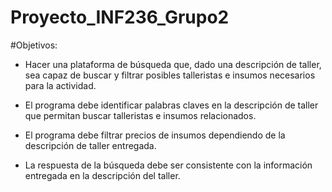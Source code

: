 # Proyecto_INF236_Grupo2
#Objetivos:
- Hacer una plataforma de búsqueda que, dado una descripción de taller, sea capaz de buscar y filtrar posibles talleristas e insumos necesarios para la actividad.

- El programa debe identificar palabras claves en la descripción de taller que permitan buscar talleristas e insumos relacionados.
  
- El programa debe filtrar precios de insumos dependiendo de la descripción de taller entregada.
  
- La respuesta de la búsqueda debe ser consistente con la información entregada en la descripción del taller.

